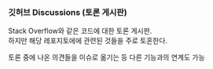 ### 깃허브 Discussions (토론 게시판)
Stack Overflow와 같은 코드에 대한 토론 게시판.  
하지만 해당 레포지토에에 관련된 것들을 주로 토혼한다.  

토론 중에 나온 의견들을 이슈로 옮기는 등 다른 기능과의 연계도 가능